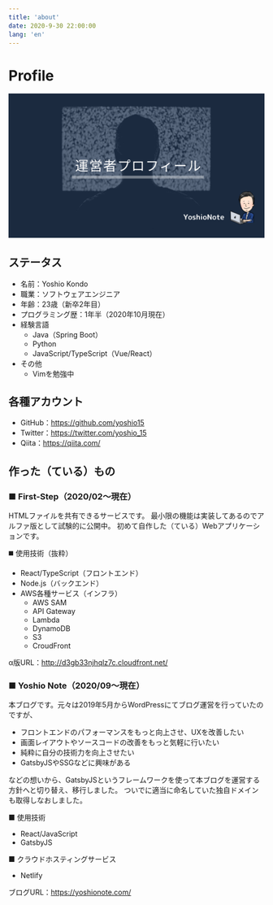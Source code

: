 ```yaml
---
title: 'about'
date: 2020-9-30 22:00:00
lang: 'en'
---
```


# Profile
![](./images/thum_profile.png)

## ステータス
- 名前：Yoshio Kondo
- 職業：ソフトウェアエンジニア
- 年齢：23歳（新卒2年目）
- プログラミング歴：1年半（2020年10月現在）
- 経験言語
  - Java（Spring Boot）
  - Python
  - JavaScript/TypeScript（Vue/React）
- その他
  - Vimを勉強中

## 各種アカウント
- GitHub：https://github.com/yoshio15
- Twitter：https://twitter.com/yoshio_15
- Qiita：https://qiita.com/

## 作った（ている）もの
### ■ First-Step（2020/02〜現在）
HTMLファイルを共有できるサービスです。
最小限の機能は実装してあるのでアルファ版として試験的に公開中。
初めて自作した（ている）Webアプリケーションです。  

◼️ 使用技術（抜粋）
- React/TypeScript（フロントエンド）
- Node.js（バックエンド）
- AWS各種サービス（インフラ）
  - AWS SAM
  - API Gateway
  - Lambda
  - DynamoDB
  - S3
  - CroudFront

α版URL：http://d3gb33njhqlz7c.cloudfront.net/

### ■ Yoshio Note（2020/09〜現在）
本ブログです。元々は2019年5月からWordPressにてブログ運営を行っていたのですが、
- フロントエンドのパフォーマンスをもっと向上させ、UXを改善したい
- 画面レイアウトやソースコードの改善をもっと気軽に行いたい
- 純粋に自分の技術力を向上させたい
- GatsbyJSやSSGなどに興味がある

などの想いから、GatsbyJSというフレームワークを使って本ブログを運営する方針へと切り替え、移行しました。
ついでに適当に命名していた独自ドメインも取得しなおしました。

■ 使用技術
- React/JavaScript
- GatsbyJS

■ クラウドホスティングサービス
- Netlify

ブログURL：https://yoshionote.com/

